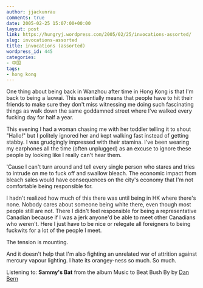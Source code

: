 ```yaml
---
author: jjackunrau
comments: true
date: 2005-02-25 15:07:00+00:00
layout: post
link: https://hungryj.wordpress.com/2005/02/25/invocations-assorted/
slug: invocations-assorted
title: invocations (assorted)
wordpress_id: 445
categories:
- 中国
tags:
- hong kong
---
```


One thing about being back in Wanzhou after time in Hong Kong is that I'm back to being a laowai. This essentially means that people have to hit their friends to make sure they don't miss witnessing me doing such fascinating things as walk down the same goddamned street where I've walked every fucking day for half a year.

This evening I had a woman chasing me with her toddler telling it to shout "Hallo!" but I politely ignored her and kept walking fast instead of getting stabby.  I was grudgingly impressed with their stamina.  I've been wearing my earphones all the time (often unplugged) as an excuse to ignore these people by looking like I really can't hear them.

'Cause I can't turn around and tell every single person who stares and tries to intrude on me to fuck off and swallow bleach.  The economic impact from bleach sales would have consequences on the city's economy that I'm not comfortable being responsible for.

I hadn't realized how much of this there was until being in HK where there's none.  Nobody cares about someone being white there, even though most people still are not.  There I didn't feel responsible for being a representative Canadian because if I was a jerk anyone'd be able to meet  other Canadians who weren't.  Here I just have to be nice or relegate all foreigners to being fuckwits for a lot of the people I meet.

The tension is mounting.

And it doesn't help that I'm also fighting an unrelated war of attrition against mercury vapour lighting.  I hate its orangey-ness so much.  So much.

Listening to: **Sammy's Bat** from the album Music to Beat Bush By
by [Dan Bern](http://www.google.com/search?q=%22Dan%20Bern%22)
